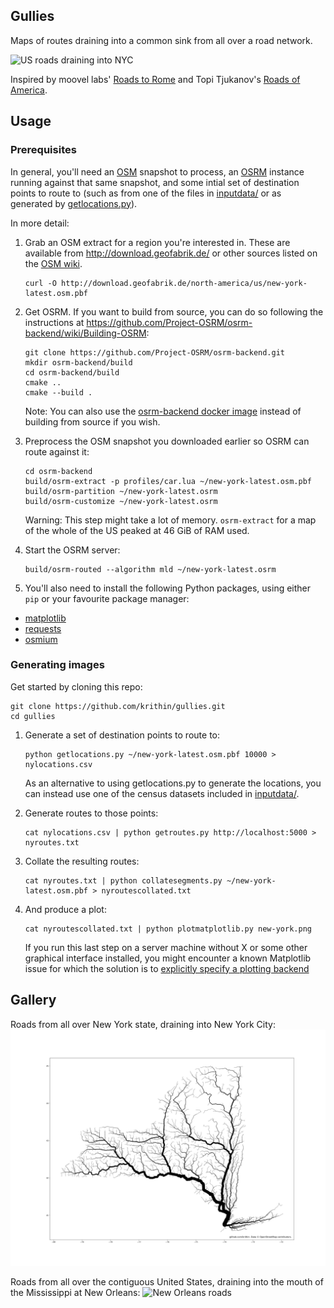 ## Gullies
Maps of routes draining into a common sink from all over a road network.

![US roads draining into NYC](output/us-contiguouslog.png)

Inspired by moovel labs' [Roads to Rome](https://lab.moovel.com/projects/roads-to-rome) and Topi Tjukanov's [Roads of America](https://tjukanov.org/roadsofamerica/).

## Usage

### Prerequisites
In general, you'll need an [OSM](https://en.wikipedia.org/wiki/OpenStreetMap) snapshot to process, an [OSRM](http://project-osrm.org/) instance running against that same snapshot, and some intial set of destination points to route to (such as from one of the files in [inputdata/](inputdata/) or as generated by [getlocations.py](getlocations.py)).

In more detail:
1. Grab an OSM extract for a region you're interested in. These are available from http://download.geofabrik.de/ or other sources listed on the [OSM wiki](https://wiki.openstreetmap.org/wiki/Planet.osm#Planet.osm_mirrors).
    ```
    curl -O http://download.geofabrik.de/north-america/us/new-york-latest.osm.pbf
    ```

2. Get OSRM. If you want to build from source, you can do so following the instructions at https://github.com/Project-OSRM/osrm-backend/wiki/Building-OSRM:
    ```
    git clone https://github.com/Project-OSRM/osrm-backend.git
    mkdir osrm-backend/build
    cd osrm-backend/build
    cmake ..
    cmake --build .
    ```
    Note: You can also use the [osrm-backend docker image](https://github.com/Project-OSRM/osrm-backend/wiki/Docker-Recipes) instead of building from source if you wish.

3. Preprocess the OSM snapshot you downloaded earlier so OSRM can route against it:
    ```
    cd osrm-backend
    build/osrm-extract -p profiles/car.lua ~/new-york-latest.osm.pbf
    build/osrm-partition ~/new-york-latest.osrm
    build/osrm-customize ~/new-york-latest.osrm
    ```
    Warning: This step might take a lot of memory. `osrm-extract` for a map of the whole of the US peaked at 46 GiB of RAM used.

4. Start the OSRM server:
    ```
    build/osrm-routed --algorithm mld ~/new-york-latest.osrm
    ```

5. You'll also need to install the following Python packages, using either `pip` or your favourite package manager:
* [matplotlib](https://matplotlib.org/users/installing.html)
* [requests](https://github.com/requests/requests)
* [osmium](https://github.com/osmcode/pyosmium)

### Generating images
Get started by cloning this repo:
```
git clone https://github.com/krithin/gullies.git
cd gullies
```

1. Generate a set of destination points to route to:
    ```
    python getlocations.py ~/new-york-latest.osm.pbf 10000 > nylocations.csv
    ```
    As an alternative to using getlocations.py to generate the locations, you can instead use one of the census datasets included in [inputdata/](inputdata/).

2. Generate routes to those points:
    ```
    cat nylocations.csv | python getroutes.py http://localhost:5000 > nyroutes.txt
    ```

3. Collate the resulting routes:
    ```
    cat nyroutes.txt | python collatesegments.py ~/new-york-latest.osm.pbf > nyroutescollated.txt
    ```

4. And produce a plot:
    ```
    cat nyroutescollated.txt | python plotmatplotlib.py new-york.png
    ```
    If you run this last step on a server machine without X or some other graphical interface installed, you might encounter a known Matplotlib issue for which the solution is to [explicitly specify a plotting backend](https://stackoverflow.com/questions/4931376/generating-matplotlib-graphs-without-a-running-x-server#4935945)

## Gallery
Roads from all over New York state, draining into New York City:
![New York roads](output/nyplacesandcosubs_fine.png)

Roads from all over the contiguous United States, draining into the mouth of the Mississippi at New Orleans:
![New Orleans roads](output/neworleans.png)

